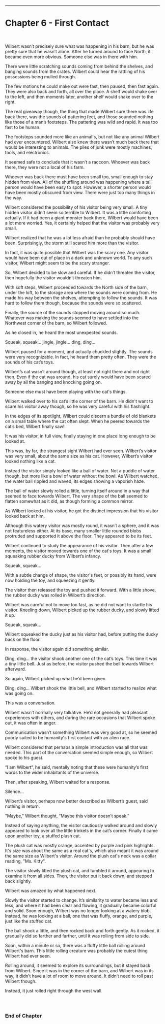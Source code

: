 ------------------------------------------------------------------

<a id="Story--Main--Chapter--First-Contact"></a>
Chapter 6 - First Contact
======================
<br>

Wilbert wasn’t precisely sure what was happening in his barn, but he was pretty sure that he wasn’t alone.  After he turned around to face North, it became even more obvious. Someone else was in there with him.

There were little scratching sounds coming from behind the shelves, and banging sounds from the crates. Wilbert could hear the rattling of his possessions being mulled through.

The few motions he could make out were fast, then paused, then fast again. They were also back and forth, all over the place.  A shelf would shake over to the left, and then moments later, another shelf would shake over to the right.

The real giveaway though, the thing that made Wilbert sure there was life back there, was the sounds of pattering feet, and those sounded nothing like those of a man’s footsteps.  The pattering was wild and rapid. It was too fast to be human.

The footsteps sounded more like an animal's, but not like any animal Wilbert had ever encountered.  Wilbert also knew there wasn’t much back there that would be interesting to animals. The piles of junk were mostly machines, tools, and electronics.

It seemed safe to conclude that it wasn’t a raccoon. Whoever was back there, they were not a local of his farm.

Whoever was back there must have been small too, small enough to stay hidden from view. All of the shuffling around was happening where a tall person would have been easy to spot. However, a shorter person would have been mostly obscured from view. There were just too many things in the way.

Wilbert considered the possibility of his visitor being very small. A tiny hidden visitor didn’t seem so terrible to Wilbert. It was a little comforting actually.  If it had been a giant monster back there, Wilbert would have been a lot more worried. Yes, it certainly helped that the visitor was probably very small.

Wilbert realized that he was a lot less afraid than he probably should have been. Surprisingly, the storm still scared him more than the visitor. 

In fact, it was quite possible that Wilbert was the scary one.  Any visitor would have been out of place in a dark and unknown world. To any such visitor, Wilbert might seem to be the scary stranger.

So, Wilbert decided to be slow and careful.  If he didn’t threaten the visitor, then hopefully the visitor wouldn’t threaten him.

With soft steps, Wilbert proceeded towards the North side of the barn, under the loft, to the storage area where the sounds were coming from. He made his way between the shelves, attempting to follow the sounds. It was hard to follow them though, because the sounds were so scattered.

Finally, the source of the sounds stopped moving around so much. Whatever was making the sounds seemed to have settled into the Northwest corner of the barn, so Wilbert followed.

As he closed in, he heard the most unexpected sounds.

Squeak, squeak...     jingle,   jingle...    ding, ding...

Wilbert paused for a moment, and actually chuckled slightly.  The sounds were very recognizable. In fact, he heard them pretty often. They were the sounds of his cat’s toys.

Wilbert’s cat wasn’t around though, at least not right there and not right then.  Even if the cat was around, his cat surely would have been scared away by all the banging and knocking going on.

Someone else must have been playing with the cat's things.

Wilbert walked over to his cat’s little corner of the barn.  He didn't want to scare his visitor away though, so he was very careful with his flashlight.

In the edges of its spotlight, Wilbert could discern a bundle of old blankets on a small table where the cat often slept. When he peered towards the cat’s bed, Wilbert finally saw!

It was his visitor, in full view, finally staying in one place long enough to be looked at.

This was, by far, the strangest sight Wilbert had ever seen. Wilbert’s visitor was very small, about the same size as his cat. However, Wilbert’s visitor looked nothing like a cat.

Instead the visitor simply looked like a ball of water.  Not a puddle of water though, but more like a bowl of water without the bowl. As Wilbert watched, the water ball rippled and waved, its edges showing a vaporish haze.

The ball of water slowly rolled a little, turning itself around in a way that seemed to face towards Wilbert. The very shape of the ball seemed to flatten somewhat as it did, as though forming a common mirror.

As Wilbert looked at his visitor, he got the distinct impression that his visitor looked back at him.

Although this watery visitor was mostly round, it wasn’t a sphere, and it was not featureless either.  At its base, many smaller little rounded blobs protruded and supported it above the floor. They appeared to be its feet.

Wilbert continued to study the appearance of his visitor. Then after a few moments, the visitor moved towards one of the cat's toys. It was a small squeaking rubber ducky from Wilbert’s infancy.

Squeak, squeak…

With a subtle change of shape, the visitor's feet, or possibly its hand, were now holding the toy, and squeezing it gently.

The visitor then released the toy and pushed it forward.  With a little shove, the rubber ducky was rolled in Wilbert’s direction.

Wilbert was careful not to move too fast, as he did not want to startle his visitor. Kneeling down, Wilbert picked up the rubber ducky, and slowly lifted it up. 

Squeak, squeak…

Wilbert squeaked the ducky just as his visitor had, before putting the ducky back on the floor.

In response, the visitor again did something similar.

Ding, ding…     the visitor shook another one of the cat’s toys. This time it was a tiny little bell.  Just as before, the visitor pushed the bell towards Wilbert afterward.

So again, Wilbert picked up what he’d been given.

Ding, ding…    Wilbert shook the little bell, and Wilbert started to realize what was going on.

This was a conversation.

Wilbert wasn’t normally very talkative.  He’d not generally had pleasant experiences with others, and during the rare occasions that Wilbert spoke out, it was often in anger.

Communication wasn’t something Wilbert was very good at, so he seemed poorly suited to be humanity's first contact with an alien race.

Wilbert considered that perhaps a simple introduction was all that was needed. This part of the conversation seemed simple enough, so Wilbert spoke to his guest.

“I am Wilbert”, he said, mentally noting that these were humanity’s first words to the wider inhabitants of the universe.

Then, after speaking, Wilbert waited for a response.

Silence…

Wilbert’s visitor, perhaps now better described as Wilbert’s guest, said nothing in return.

"Maybe," Wilbert thought, “Maybe this visitor doesn’t speak.”

Instead of saying anything, the visitor cautiously walked around and slowly appeared to look over all the little trinkets in the cat’s corner. Finally it came upon another toy, a stuffed plush cat.

The plush cat was mostly orange, accented by purple and pink highlights. It's size was about the same as a real cat's, which also meant it was around the same size as Wilbert's visitor. Around the plush cat's neck was a collar reading, "Ms. Kitty".

The visitor slowly lifted the plush cat, and tumbled it around, appearing to examine it from all sides. Then, the visitor put it back down, and stepped back slightly.

Wilbert was amazed by what happened next.

Slowly the visitor started to change.  It’s similarity to water became less and less, and where it had been clear and flowing, it gradually became colorful and solid. Soon enough, Wilbert was no longer looking at a watery blob. Instead, he was looking at a ball, one that was fluffy, orange, and purple, just like the stuffed cat.

The ball shook a little, and then rocked back and forth gently. As it rocked, it gradually did so farther and farther, until it was rolling from side to side. 

Soon, within a minute or so, there was a fluffy little ball rolling around Wilbert's barn. This little rolling creature was probably the cutest thing Wilbert had ever seen.

Rolling around, it seemed to explore its surroundings, but it stayed back from Wilbert. Since it was in the corner of the barn, and Wilbert was in its way, it didn’t have a lot of room to move around. It didn’t need to roll past Wilbert though.

Instead, it just rolled right through the west wall.



### <br><br>End of Chapter
